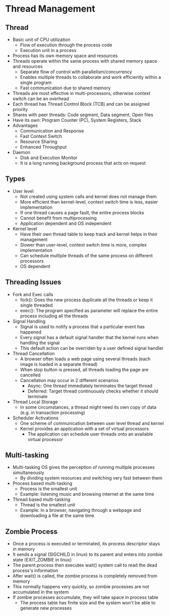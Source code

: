 # Thread Management
## Thread
- Basic unit of CPU utilization
  - Flow of execution through the process code
  - Execution unit in a process
- Process has its own memory space and resources
- Threads operate within the same process with shared memory space and resources
  - Separate flow of control with parallelism/concurrency
  - Enables multiple threads to collaborate and work efficiently within a single program
  - Fast communication due to shared memory
- Threads are most effective in multi-processors, otherwise context switch can be an overhead
- Each thread has Thread Control Block (TCB) and can be assigned priority
- Shares with peer threads: Code segment, Data segment, Open files
- Have its own: Program Counter (PC), System Registers, Stack
- Advantages
  - Communication and Response
  - Fast Context Switch
  - Resource Sharing
  - Enhanced Throughput
- Daemon
  - Disk and Execution Monitor
  - It is a long running background process that acts on request

## Types
- User level
  - Not created using system calls and kernel does not manage them
  - More efficient than kernel-level, context switch time is less, easier implementation
  - If one thread causes a page fault, the entire process blocks
  - Cannot benefit from multiprocessing
  - Application dependent and OS independent
- Kernel level
  - Have their own thread table to keep track and kernel helps in their management
  - Slower than user-level, context switch time is more, complex implementation
  - Can schedule multiple threads of the same process on different processors
  - OS dependent

## Threading Issues
- Fork and Exec calls
  - fork(): Does the new process duplicate all the threads or keep it single threaded
  - exec(): The program specified as parameter will replace the entire process including all the threads
- Signal Handling
  - Signal is used to notify a process that a particular event has happened
  - Every signal has a default signal handler that the kernel runs when handling the signal
  - This default action can be overriden by a user defined signal handler
- Thread Cancellation
  - A browser often loads a web page using several threads (each image is loaded in a separate thread)
  - When stop button is pressed, all threads loading the page are cancelled
  - Cancellation may occur in 2 different scenarios
    - Async: One thread immediately terminates the target thread
    - Deferred: Target thread continuously checks whether it should terminate
- Thread Local Storage
  - In some circumstances, a thread might need its own copy of data (e.g. in transaction processing)
- Scheduler Activations
  - One scheme of communication between user level thread and kernel
  - Kernel provides an application with a set of virtual processors
    - The application can schedule user threads onto an available virtual processor

## Multi-tasking
- Multi-tasking OS gives the perception of running multiple processes simultaneously
  - By dividing system resources and switching very fast between them
- Process based multi-tasking
  - Process is the smallest unit
  - Example: listening music and browsing internet at the same time
- Thread based multi-tasking
  - Thread is the smallest unit
  - Example: In a browser, navigating through a webpage and downloading a file at the same time

## Zombie Process
- Once a process is executed or terminated, its process descriptor stays in memory
- It sends a signal (SIGCHILD in linux) to its parent and enters into zombie state (EXIT_ZOMBIE in linux)
- The parent process then executes wait() system call to read the dead process's information
- After wait() is called, the zombie process is completely removed from memory
- This normally happens very quickly, so zombie processes are not accumulated in the system
- If zombie processes accumulate, they will take space in process table
  - The process table has finite size and the system won't be able to generate new processes
